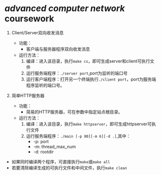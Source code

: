 # *advanced computer network* coursework

1. Client/Server双向收发消息
    - 功能：
        - 客户端与服务器程序双向收发消息
    - 运行方法：
        1. 编译：进入该目录，执行`make cs`，即可生成server和client可执行文件
        2. 运行服务端程序：`./server port`,port为监听的端口号
        3. 运行客户端程序：打开另一个终端执行`./client port`，port为服务端程序监听的端口号。

2. 简单HTTP服务器
    - 功能：
        - 简易的HTTP服务器，可在参数中指定站点根目录。
    - 运行方法：
        1. 编译：进入该目录，执行`make httpserver`，即可生成httpserver可执行文件
        2. 运行服务端程序：`./main [-p 80][-m 6][-d .]`,其中：
            - -p: port
            - -m: thread_max_num
            - -d: rootdir

- 如果同时编译两个程序，可直接执行`make`或`make all`
- 若要清除编译生成的可执行文件和中间文件，执行`make clean`
